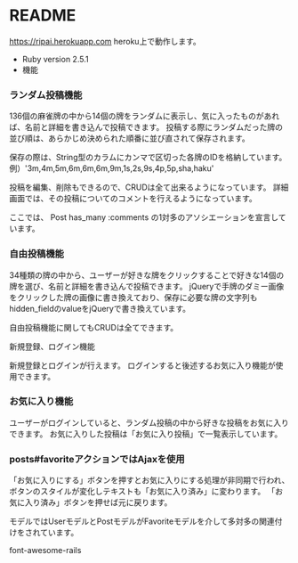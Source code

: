 # README

https://ripai.herokuapp.com
heroku上で動作します。

* Ruby version
2.5.1
* 機能
### ランダム投稿機能

136個の麻雀牌の中から14個の牌をランダムに表示し、気に入ったものがあれば、名前と詳細を書き込んで投稿できます。
投稿する際にランダムだった牌の並び順は、あらかじめ決められた順番に並び直されて保存されます。

保存の際は、String型のカラムにカンマで区切った各牌のIDを格納しています。
例）'3m,4m,5m,6m,6m,6m,9m,1s,2s,9s,4p,5p,sha,haku'

投稿を編集、削除もできるので、CRUDは全て出来るようになっています。
詳細画面では、その投稿についてのコメントを行えるようになっています。

ここでは、
Post has_many :comments
の1対多のアソシエーションを宣言しています。

### 自由投稿機能

34種類の牌の中から、ユーザーが好きな牌をクリックすることで好きな14個の牌を選び、名前と詳細を書き込んで投稿できます。
jQueryで手牌のダミー画像をクリックした牌の画像に書き換えており、保存に必要な牌の文字列もhidden_fieldのvalueをjQueryで書き換えています。

自由投稿機能に関してもCRUDは全てできます。

新規登録、ログイン機能

新規登録とログインが行えます。
ログインすると後述するお気に入り機能が使用できます。

### お気に入り機能

ユーザーがログインしていると、ランダム投稿の中から好きな投稿をお気に入りできます。
お気に入りした投稿は「お気に入り投稿」で一覧表示しています。

### posts#favoriteアクションではAjaxを使用

「お気に入りにする」ボタンを押すとお気に入りにする処理が非同期で行われ、ボタンのスタイルが変化しテキストも「お気に入り済み」に変わります。
「お気に入り済み」ボタンを押せば元に戻ります。

モデルではUserモデルとPostモデルがFavoriteモデルを介して多対多の関連付けをされています。














font-awesome-rails
